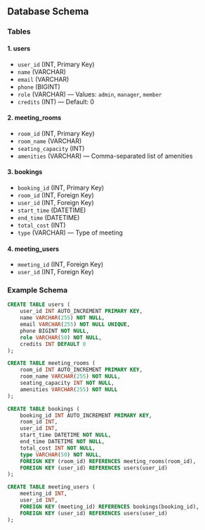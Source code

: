 ## Database Schema

### Tables

#### 1. **users**

- `user_id` (INT, Primary Key)
- `name` (VARCHAR)
- `email` (VARCHAR)
- `phone` (BIGINT)
- `role` (VARCHAR) — Values: `admin`, `manager`, `member`
- `credits` (INT) — Default: 0

#### 2. **meeting_rooms**

- `room_id` (INT, Primary Key)
- `room_name` (VARCHAR)
- `seating_capacity` (INT)
- `amenities` (VARCHAR) — Comma-separated list of amenities

#### 3. **bookings**

- `booking_id` (INT, Primary Key)
- `room_id` (INT, Foreign Key)
- `user_id` (INT, Foreign Key)
- `start_time` (DATETIME)
- `end_time` (DATETIME)
- `total_cost` (INT)
- `type` (VARCHAR) — Type of meeting

#### 4. **meeting_users**

- `meeting_id` (INT, Foreign Key)
- `user_id` (INT, Foreign Key)

### Example Schema

```sql
CREATE TABLE users (
    user_id INT AUTO_INCREMENT PRIMARY KEY,
    name VARCHAR(255) NOT NULL,
    email VARCHAR(255) NOT NULL UNIQUE,
    phone BIGINT NOT NULL,
    role VARCHAR(50) NOT NULL,
    credits INT DEFAULT 0
);

CREATE TABLE meeting_rooms (
    room_id INT AUTO_INCREMENT PRIMARY KEY,
    room_name VARCHAR(255) NOT NULL,
    seating_capacity INT NOT NULL,
    amenities VARCHAR(255) NOT NULL
);

CREATE TABLE bookings (
    booking_id INT AUTO_INCREMENT PRIMARY KEY,
    room_id INT,
    user_id INT,
    start_time DATETIME NOT NULL,
    end_time DATETIME NOT NULL,
    total_cost INT NOT NULL,
    type VARCHAR(50) NOT NULL,
    FOREIGN KEY (room_id) REFERENCES meeting_rooms(room_id),
    FOREIGN KEY (user_id) REFERENCES users(user_id)
);

CREATE TABLE meeting_users (
    meeting_id INT,
    user_id INT,
    FOREIGN KEY (meeting_id) REFERENCES bookings(booking_id),
    FOREIGN KEY (user_id) REFERENCES users(user_id)
);
